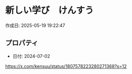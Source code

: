 # 新しい学び　けんすう

作成日: 2025-05-19 19:22:47

## プロパティ

- 日付: 2024-07-02

https://x.com/kensuu/status/1807578223280271368?s=12
